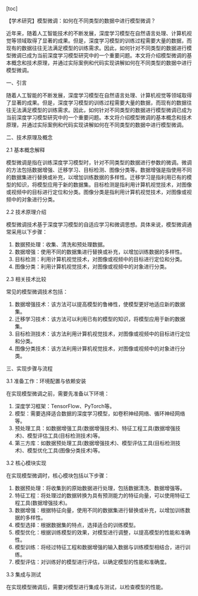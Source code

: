 
[toc]                    
                
                
【学术研究】模型微调：如何在不同类型的数据中进行模型微调？

近年来，随着人工智能技术的不断发展，深度学习模型在自然语言处理、计算机视觉等领域取得了显著的成果。但是，深度学习模型的训练过程需要大量的数据，而现有的数据往往无法满足模型的训练需求。因此，如何针对不同类型的数据进行模型微调已成为当前深度学习模型研究中的一个重要问题。本文将介绍模型微调的基本概念和技术原理，并通过实际案例和代码实现讲解如何在不同类型的数据中进行模型微调。

一、引言

随着人工智能的不断发展，深度学习模型在自然语言处理、计算机视觉等领域取得了显著的成果。但是，深度学习模型的训练过程需要大量的数据，而现有的数据往往无法满足模型的训练需求。因此，如何针对不同类型的数据进行模型微调已成为当前深度学习模型研究中的一个重要问题。本文将介绍模型微调的基本概念和技术原理，并通过实际案例和代码实现讲解如何在不同类型的数据中进行模型微调。

二、技术原理及概念

2.1 基本概念解释

模型微调是指在训练深度学习模型时，针对不同类型的数据进行参数的微调。微调的方法包括数据增强、迁移学习、目标检测、图像分类等。数据增强是指使用不同的数据集进行替换或补充，以增加训练数据的多样性。迁移学习是指利用已有的模型的知识，将模型应用于新的数据集。目标检测是指利用计算机视觉技术，对图像或视频中的目标进行定位和分类。图像分类是指利用计算机视觉技术，对图像或视频中的对象进行分类。

2.2 技术原理介绍

模型微调技术基于深度学习模型的自适应学习和微调思想。具体来说，模型微调通常采用以下步骤：

1. 数据预处理：收集、清洗和预处理数据。
2. 数据增强：使用不同的数据集进行替换或补充，以增加训练数据的多样性。
3. 目标检测：利用计算机视觉技术，对图像或视频中的目标进行定位和分类。
4. 图像分类：利用计算机视觉技术，对图像或视频中的对象进行分类。

2.3 相关技术比较

常见的模型微调技术包括：

1. 数据增强技术：该方法可以提高模型的鲁棒性，使模型更好地适应新的数据集。
2. 迁移学习技术：该方法可以利用已有的模型的知识，将模型应用于新的数据集。
3. 目标检测技术：该方法利用计算机视觉技术，对图像或视频中的目标进行定位和分类。
4. 图像分类技术：该方法利用计算机视觉技术，对图像或视频中的对象进行分类。

三、实现步骤与流程

3.1 准备工作：环境配置与依赖安装

在实现模型微调之前，需要先准备以下环境：

1. 深度学习框架：TensorFlow、PyTorch等。
2. 模型：需要选择适合数据的深度学习模型，如卷积神经网络、循环神经网络等。
3. 预处理工具：如数据增强工具(数据增强技术)、特征工程工具(数据增强技术)、模型评估工具(目标检测技术)等。
4. 第三方库：如数据预处理工具(数据增强技术)、模型评估工具(目标检测技术)、模型优化工具(图像分类技术)等。

3.2 核心模块实现

在实现模型微调时，核心模块包括以下步骤：

1. 数据预处理：将收集到的原始数据进行处理，包括数据清洗、数据增强等。
2. 特征工程：将处理过的数据转换为具有预测能力的特征向量，可以使用特征工程工具(数据增强技术)。
3. 数据增强：根据特征向量，使用不同的数据集进行替换或补充，以增加训练数据的多样性。
4. 模型选择：根据数据集的特点，选择适合的训练模型。
5. 模型优化：根据训练模型的效果，对模型进行调整，以提高模型的性能和准确性。
6. 模型训练：将经过特征工程和数据增强的输入数据与训练模型相结合，进行训练。
7. 模型评估：对训练好的模型进行评估，以确定模型的性能和准确度。

3.3 集成与测试

在实现模型微调后，需要对模型进行集成与测试，以检查模型的性能。

